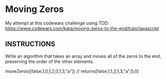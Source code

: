 # Moving Zeros

My attempt at this codewars challenge using TDD:
https://www.codewars.com/kata/moving-zeros-to-the-end/train/javascript


## INSTRUCTIONS
Write an algorithm that takes an array and moves all of the zeros to the end, preserving the order of the other elements.

moveZeros([false,1,0,1,2,0,1,3,"a"]) // returns[false,1,1,2,1,3,"a",0,0]
